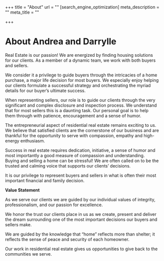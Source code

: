 +++
title = "About"
url = ""
[search_engine_optimization]
meta_description = ""
meta_title = ""

+++
# **About Andrea and Darrylle**

Real Estate is our passion! We are energized by finding housing solutions for our clients. As a member of a dynamic team, we work with both buyers and sellers.

We consider it a privilege to guide buyers through the intricacies of a home purchase, a major life decision for most buyers. We especially enjoy helping our clients formulate a successful strategy and orchestrating the myriad details for our buyer’s ultimate success.

When representing sellers, our role is to guide our clients through the very significant and complex disclosure and inspection process. We understand that for most sellers this is a daunting task. Our personal goal is to help them through with patience, encouragement and a sense of humor.

The entrepreneurial aspect of residential real estate remains exciting to us. We believe that satisfied clients are the cornerstone of our business and are thankful for the opportunity to serve with compassion, empathy and high-energy enthusiasm.

Success in real estate requires dedication, initiative, a sense of humor and most importantly a good measure of compassion and understanding. Buying and selling a home can be stressful! We are often called on to be the trusted and calming voice that supports our clients’ decisions.

It is our privilege to represent buyers and sellers in what is often their most important financial and family decision.

**Value Statement**

As we serve our clients we are guided by our individual values of integrity, professionalism, and our passion for excellence.

We honor the trust our clients place in us as we create, present and deliver the dream surrounding one of the most important decisions our buyers and sellers make.

We are guided by the knowledge that “home” reflects more than shelter; it reflects the sense of peace and security of each homeowner.

Our work in residential real estate gives us opportunities to give back to the communities we serve.
